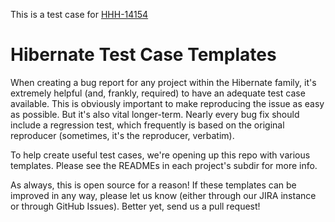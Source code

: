 This is a test case for [HHH-14154](https://hibernate.atlassian.net/browse/HHH-14154)

# Hibernate Test Case Templates

When creating a bug report for any project within the Hibernate family, it's extremely helpful (and, frankly, required)
to have an adequate test case available.  This is obviously important to make reproducing the issue as easy as
possible.  But it's also vital longer-term.  Nearly every bug fix should include a regression test, which frequently is based
on the original reproducer (sometimes, it's the reproducer, verbatim).

To help create useful test cases, we're opening up this repo with various templates.  Please see the READMEs in each
project's subdir for more info.

As always, this is open source for a reason!  If these templates can be improved in any way, please let us know (either
through our JIRA instance or through GitHub Issues).  Better yet, send us a pull request!
